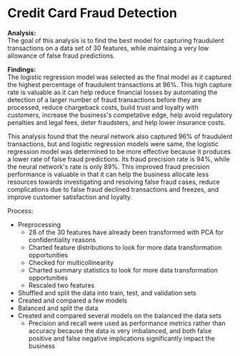 # Credit Card Fraud Detection

**Analysis:**<br>
The goal of this analysis is to find the best model for capturing fraudulent transactions on a data set of 30 features, while maintaing a very low allowance of false fraud predictions.


**Findings:**<br>
The logistic regression model was selected as the final model as it captured the highest percentage of fraudulent transactions at 96%. This high capture rate is valuable as it can help reduce financial losses by automating the detection of a larger number of fraud transactions before they are processed, reduce chargeback costs, build trust and loyalty with customers, increase the business's competative edge, help avoid regulatory penalties and legal fees, deter fraudsters, and help lower insurance costs.  

This analysis found that the neural network also captured 96% of fraudulent transactions, but and logistic regression models were same, the logistic regression model was determined to be more effective because it produces a lower rate of false fraud predictions. Its fraud precision rate is 94%, while the neural network's rate is only 89%. This improved fraud precision performance is valuable in that it can help the business allocate less resources towards investigating and resolving false fraud cases, reduce complications due to false fraud declined transactions and freezes, and improve customer satisfaction and loyalty.

Process:<br>
* Preprocessing
  * 28 of the 30 features have already been transformed with PCA for confidentiality reasons
  * Charted feature distributions to look for more data transformation opportunities
  * Checked for multicollinearity 
  * Charted summary statistics to look for more data transformation opportunities
  * Rescaled two features
* Shuffled and split the data into train, test, and validation sets
* Created and compared a few models
* Balanced and split the data
* Created and compared several models on the balanced the data sets
  * Precision and recall were used as performance metrics rather than accuracy because the data is very imbalanced, and both false positive and false negative implications significantly impact the business



